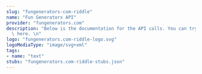 ```yaml
---
slug: "fungenerators-com-riddle"
name: "Fun Generators API"
provider: "fungenerators.com"
description: "Below is the documentation for the API calls. You can try them out right\
  \ here. \n"
logo: "fungenerators.com-riddle-logo.svg"
logoMediaType: "image/svg+xml"
tags:
- name: "text"
stubs: "fungenerators.com-riddle-stubs.json"
---
```

